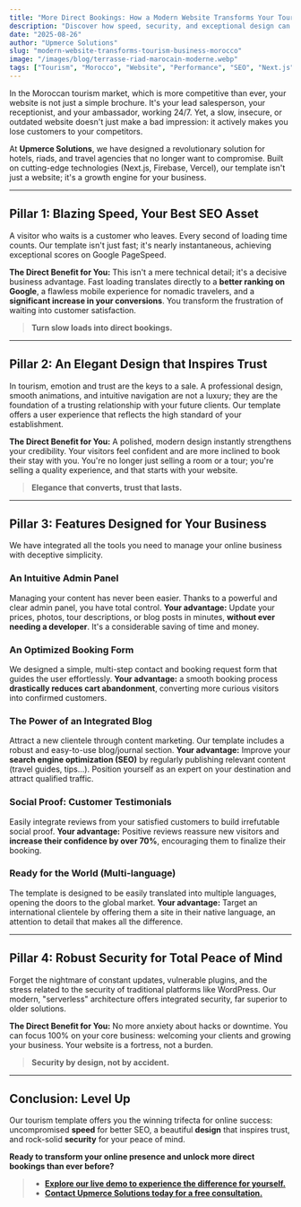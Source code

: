 ```yaml
---
title: "More Direct Bookings: How a Modern Website Transforms Your Tourism Business in Morocco"
description: "Discover how speed, security, and exceptional design can increase your direct bookings and strengthen your brand. The solution for hotels, riads, and travel agencies in Morocco."
date: "2025-08-26"
author: "Upmerce Solutions"
slug: "modern-website-transforms-tourism-business-morocco"
image: "/images/blog/terrasse-riad-marocain-moderne.webp"
tags: ["Tourism", "Morocco", "Website", "Performance", "SEO", "Next.js"]
---
```


In the Moroccan tourism market, which is more competitive than ever, your website is not just a simple brochure. It's your lead salesperson, your receptionist, and your ambassador, working 24/7. Yet, a slow, insecure, or outdated website doesn't just make a bad impression: it actively makes you lose customers to your competitors.

At **Upmerce Solutions**, we have designed a revolutionary solution for hotels, riads, and travel agencies that no longer want to compromise. Built on cutting-edge technologies (Next.js, Firebase, Vercel), our template isn't just a website; it's a growth engine for your business.



---

## **Pillar 1: Blazing Speed, Your Best SEO Asset**

A visitor who waits is a customer who leaves. Every second of loading time counts. Our template isn't just fast; it's nearly instantaneous, achieving exceptional scores on Google PageSpeed.

**The Direct Benefit for You:**
This isn't a mere technical detail; it's a decisive business advantage. Fast loading translates directly to a **better ranking on Google**, a flawless mobile experience for nomadic travelers, and a **significant increase in your conversions**. You transform the frustration of waiting into customer satisfaction.

> **Turn slow loads into direct bookings.**

---

## **Pillar 2: An Elegant Design that Inspires Trust**

In tourism, emotion and trust are the keys to a sale. A professional design, smooth animations, and intuitive navigation are not a luxury; they are the foundation of a trusting relationship with your future clients. Our template offers a user experience that reflects the high standard of your establishment.

**The Direct Benefit for You:**
A polished, modern design instantly strengthens your credibility. Your visitors feel confident and are more inclined to book their stay with you. You're no longer just selling a room or a tour; you're selling a quality experience, and that starts with your website.

> **Elegance that converts, trust that lasts.**

---

## **Pillar 3: Features Designed for Your Business**

We have integrated all the tools you need to manage your online business with deceptive simplicity.

### **An Intuitive Admin Panel**
Managing your content has never been easier. Thanks to a powerful and clear admin panel, you have total control.
**Your advantage:** Update your prices, photos, tour descriptions, or blog posts in minutes, **without ever needing a developer**. It's a considerable saving of time and money.

### **An Optimized Booking Form**
We designed a simple, multi-step contact and booking request form that guides the user effortlessly.
**Your advantage:** a smooth booking process **drastically reduces cart abandonment**, converting more curious visitors into confirmed customers.

### **The Power of an Integrated Blog**
Attract a new clientele through content marketing. Our template includes a robust and easy-to-use blog/journal section.
**Your advantage:** Improve your **search engine optimization (SEO)** by regularly publishing relevant content (travel guides, tips...). Position yourself as an expert on your destination and attract qualified traffic.

### **Social Proof: Customer Testimonials**
Easily integrate reviews from your satisfied customers to build irrefutable social proof.
**Your advantage:** Positive reviews reassure new visitors and **increase their confidence by over 70%**, encouraging them to finalize their booking.

### **Ready for the World (Multi-language)**
The template is designed to be easily translated into multiple languages, opening the doors to the global market.
**Your advantage:** Target an international clientele by offering them a site in their native language, an attention to detail that makes all the difference.

---

## **Pillar 4: Robust Security for Total Peace of Mind**

Forget the nightmare of constant updates, vulnerable plugins, and the stress related to the security of traditional platforms like WordPress. Our modern, "serverless" architecture offers integrated security, far superior to older solutions.

**The Direct Benefit for You:**
No more anxiety about hacks or downtime. You can focus 100% on your core business: welcoming your clients and growing your business. Your website is a fortress, not a burden.

> **Security by design, not by accident.**

---

## **Conclusion: Level Up**

Our tourism template offers you the winning trifecta for online success: uncompromised **speed** for better SEO, a beautiful **design** that inspires trust, and rock-solid **security** for your peace of mind.

**Ready to transform your online presence and unlock more direct bookings than ever before?**

> * [**Explore our live demo to experience the difference for yourself.**](https://upmerce-adventure-demo.vercel.app/en)
> * [**Contact Upmerce Solutions today for a free consultation.**](https://www.upmerce.com/en#contact)
